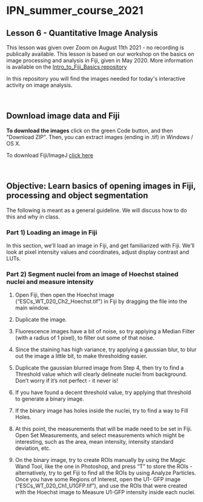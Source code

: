# IPN_summer_course_2021

## Lesson 6 - Quantitative Image Analysis 

This lesson was given over Zoom on August 11th 2021 - no recording is publically available. This lesson is based on our workshop on the basics on image processing and analysis in Fiji, given in May 2020. More information is available on the [Intro_to_Fiji_Basics repository](https://github.com/ABIF-McGill/Intro_to_Fiji_Basics)

In this repository you will find the images needed for today's interactive activity on image analysis.

<br />

## Download image data and Fiji

**To download the images** click on the green Code button, and then "Download ZIP". Then, you can extract images (ending in .tif) in Windows / OS X.

To download Fiji/ImageJ [click here](fiji.sc)



<br />


## Objective: Learn basics of opening images in Fiji, processing and object segmentation

The following is meant as a general guideline. We will discuss how to do this and why in class.

### Part 1) Loading an image in Fiji

In this section, we'll load an image in Fiji, and get familiarized with Fiji. We'll look at pixel intensity values and coordinates, adjust display contrast and LUTs.


### Part 2) Segment nuclei from an image of Hoechst stained nuclei and measure intensity

1) Open Fiji, then open the Hoechst image (“ESCs_WT_020_Ch2_Hoechst.tif") in Fiji by
dragging the file into the main window.

2) Duplicate the image.

3) Fluorescence images have a bit of noise, so try applying a Median Filter (with a radius of 1
pixel), to filter out some of that noise.

4) Since the staining has high variance, try applying a gaussian blur, to blur out the image a
little bit, to make thresholding easier.

5) Duplicate the gaussian blurred image from Step 4, then try to find a Threshold value which
will clearly delineate nuclei from background. Don’t worry if it’s not perfect - it never is!

6) If you have found a decent threshold value, try applying that threshold to generate a binary
image.

7) If the binary image has holes inside the nuclei, try to find a way to Fill Holes.

8) At this point, the measurements that will be made need to be set in Fiji. Open Set
Measurements, and select measurements which might be interesting, such as the area,
mean intensity, intensity standard deviation, etc.

9) On the binary image, try to create ROIs manually by using the Magic Wand Tool, like the
one in Photoshop, and press “T” to store the ROIs - alternatively, try to get Fiji to find all the
ROIs by using Analyze Particles. Once you have some Regions of Interest, open the U1-
GFP image (“ESCs_WT_020_Ch1_U1GFP.tif”), and use the ROIs that were created with the
Hoechst image to Measure U1-GFP intensity inside each nuclei. 


<br />
